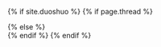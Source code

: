{% if site.duoshuo %}
	{% if page.thread %}
	<div class="ds-thread" data-thread-key="{{ page.thread }}" data-url="{{ site.url }}{{ page.url }}" data-title="{{ page.title }}" />
	{% else %}
	<div class="ds-thread" />
	{% endif %}	
	<script type="text/javascript">
	var duoshuoQuery = {short_name:"edrun"};
	(function() {
		var ds = document.createElement('script');
		ds.type = 'text/javascript';ds.async = true;
		ds.src = 'http://static.duoshuo.com/embed.js';
		ds.charset = 'UTF-8';
		(document.getElementsByTagName('head')[0] 
		|| document.getElementsByTagName('body')[0]).appendChild(ds);
	})();
	</script>
{% endif %}
